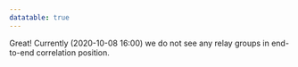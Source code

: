 ```yaml
---
datatable: true
---
```



Great! Currently (2020-10-08 16:00) we do not see any relay groups
in end-to-end correlation position.
